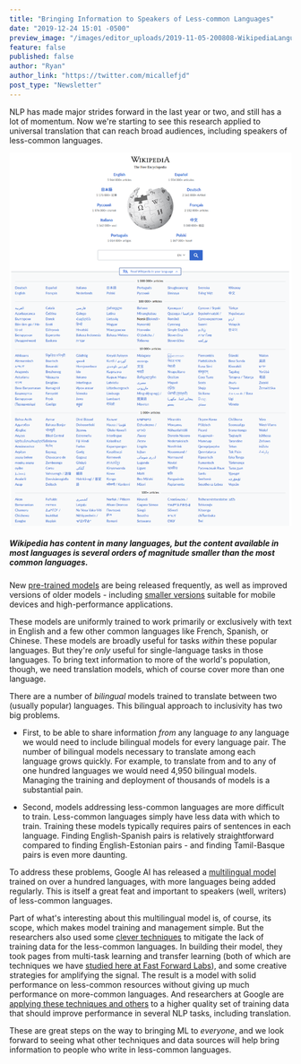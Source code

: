 ```yaml
---
title: "Bringing Information to Speakers of Less-common Languages"
date: "2019-12-24 15:01 -0500"
preview_image: "/images/editor_uploads/2019-11-05-200808-WikipediaLanguages.png"
feature: false
published: false
author: "Ryan"
author_link: "https://twitter.com/micallefjd"
post_type: "Newsletter"
---
```


NLP has made major strides forward in the last year or two, and still has a lot of momentum. Now we're starting to see this research applied to universal translation that can reach broad audiences, including speakers of less-common languages.

![](/images/editor_uploads/2019-11-05-200808-WikipediaLanguages.png)

##### Wikipedia has content in many languages, but the content available in most languages is several orders of magnitude smaller than the most common languages.

New [pre-trained models](https://www.analyticsvidhya.com/blog/2019/03/pretrained-models-get-started-nlp/) are being released frequently, as well as improved versions of older models - including [smaller versions](https://medium.com/syncedreview/googles-albert-is-a-leaner-bert-achieves-sota-on-3-nlp-benchmarks-f64466dd583) suitable for mobile devices and high-performance applications.

These models are uniformly trained to work primarily or exclusively with text in English and a few other common languages like French, Spanish, or Chinese. These models are broadly useful for tasks *within* these popular languages. But they're *only* useful for single-language tasks in those languages. To bring text information to more of the world's population, though, we need translation models, which of course cover more than one language. 

There are a number of *bilingual* models trained to translate between two (usually popular) languages. This bilingual approach to inclusivity has two big problems. 

* First, to be able to share information *from* any language *to* any language we would need to include bilingual models for every language pair. The number of bilingual models necessary to translate among each language grows quickly. For example, to translate from and to any of one hundred languages we would need 4,950 bilingual models. Managing the training and deployment of thousands of models is a substantial pain.

* Second, models addressing less-common languages are more difficult to train. Less-common languages simply have less data with which to train. Training these models typically requires pairs of sentences in each language. Finding English-Spanish pairs is relatively straightforward compared to finding English-Estonian pairs - and finding Tamil-Basque pairs is even more daunting.

To address these problems, Google AI has released a [multilingual model](https://github.com/google-research/bert/blob/master/multilingual.md) trained on over a hundred languages, with more languages being added regularly. This is itself a great feat and important to speakers (well, writers) of less-common languages.

Part of what's interesting about this multilingual model is, of course, its scope, which makes model training and management simple. But the researchers also used some [clever techniques](https://arxiv.org/abs/1907.05019) to mitigate the lack of training data for the less-common languages. In building their model, they took pages from multi-task learning and transfer learning (both of which are techniques we have [studied here at Fast Forward Labs](https://clients.fastforwardlabs.com/)), and some creative strategies for amplifying the signal. The result is a model with solid performance on less-common resources without giving up much performance on more-common languages. And researchers at Google are [applying these techniques and others](https://arxiv.org/abs/1910.10683v2) to a higher quality set of training data that should improve performance in several NLP tasks, including translation.

These are great steps on the way to bringing ML to *everyone*, and we look forward to seeing what other techniques and data sources will help bring information to people who write in less-common languages.